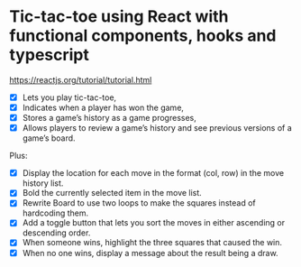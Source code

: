 # Tic-tac-toe using React with functional components, hooks and typescript

https://reactjs.org/tutorial/tutorial.html

- [x] Lets you play tic-tac-toe,
- [x] Indicates when a player has won the game,
- [x] Stores a game’s history as a game progresses,
- [x] Allows players to review a game’s history and see previous versions of a game’s board.

Plus:

- [x] Display the location for each move in the format (col, row) in the move history list.
- [x] Bold the currently selected item in the move list.
- [x] Rewrite Board to use two loops to make the squares instead of hardcoding them.
- [x] Add a toggle button that lets you sort the moves in either ascending or descending order.
- [x] When someone wins, highlight the three squares that caused the win.
- [x] When no one wins, display a message about the result being a draw.
